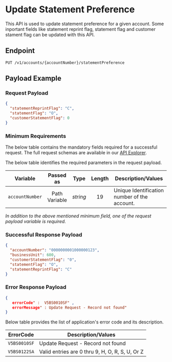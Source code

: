 # Update Statement Preference

This API is used to update statement preference for a given account. Some inportant fields like statement reprint flag, statement flag and customer stament flag can be updated with this API.

## Endpoint

`PUT /v1/accounts/{accountNumber}/statementPreference`

## Payload Example

### Request Payload

```json
{
  "statementReprintFlag": "C",
  "statementFlag": "O",
  "customerStatementFlag": 0
}
``` 

### Minimum Requirements

The below table contains the mandatory fields required for a successful request. The full request schemas are available in our [API Explorer](../api/?type=put&path=/v1/accounts/{accountNumber}/statementPreference).

The below table identifies the required parameters in the request payload.

| Variable | Passed as | Type | Length | Description/Values |
| -------- | :-------: | :--: | :------------: | ------------------ |
| `accountNumber` | Path Variable | *string* | 19 | Unique Identification number of the account.|

*In addition to the above mentioned minimum field, one of the request payload variable is required.*

### Successful Response Payload

```json
{
  "accountNumber": "0000000001000000123",
  "businessUnit": 600,
  "customerStatementFlag": "0",
  "statementFlag": "O",
  "statementReprintFlag": "C"
}
```

### Error Response Payload

```json
{
   errorCode" :  V5BS0010SF" ,
   errorMessage" : Update Request - Record not found"   
}
```

Below table provides the list of application's error code and its description.

| ErrorCode |  Description/Values |
| --------  | ------------------ |
| `V5BS0010SF` | Update Request - Record not found |
| `V5BS0122SA` | Valid entries are 0 thru 9, H, O, R, S, U, Or Z |